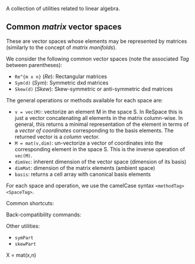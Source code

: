 A collection of utilities related to linear algebra.

## Common *matrix* vector spaces

These are vector spaces whose elements may be represented by matrices
(similarly to the concept of *matrix manifolds*).

We consider the following common vector spaces
(note the associated *Tag* between parentheses):
- `Re^{m x n}` (*Re*): Rectangular matrices
- `Sym(d)` (*Sym*): Symmetric dxd matrices
- `Skew(d)` (*Skew*): Skew-symmetric or anti-symmetric dxd matrices

The general operations or methods available for each space are:
- `v = vec(M)`: vectorize an element M in the space S.
  In ReSpace this is just a vector concatenating all elements in the matrix column-wise.
  In general, this returns a minimal representation of the element in terms of a *vector of coordinates*
  corresponding to the basis elements.
  The returned vector is a *column* vector.
- `M = mat(v,dim)`: un-vectorize a vector of coordinates into the corresponding element in the space S.
  This is the inverse operation of `vec(M)`.
- `dimVec`: inherent dimension of the vector space (dimension of its basis)
- `dimMat`: dimension of the matrix elements (ambient space)
- `basis`: returns a cell array with canonical basis elements

For each space and operation, we use the camelCase syntax `<methodTag><SpaceTag>`.

Common shortcuts:

Back-compatibility commands:

Other utilities:
- `symPart`
- `skewPart`

X = mat(x,n)


